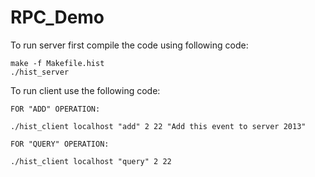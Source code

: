 # RPC_Demo


To run server first compile the code using following code:

	make -f Makefile.hist
	./hist_server


To run client use the following code:
	
	FOR "ADD" OPERATION:
	
	./hist_client localhost "add" 2 22 "Add this event to server 2013"
	
	FOR "QUERY" OPERATION:
	
	./hist_client localhost "query" 2 22

